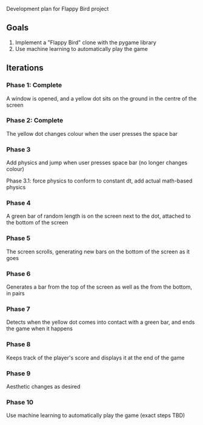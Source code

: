 
Development plan for Flappy Bird project

## Goals

1. Implement a "Flappy Bird" clone with the pygame library
2. Use machine learning to automatically play the game

## Iterations

### Phase 1: Complete

A window is opened, and a yellow dot sits on the ground in the centre
of the screen

### Phase 2: Complete

The yellow dot changes colour when the user presses the space bar

### Phase 3

Add physics and jump when user presses space bar (no longer changes
colour)

Phase 3.1: force physics to conform to constant dt, add actual
math-based physics

### Phase 4

A green bar of random length is on the screen next to the dot, attached
to the bottom of the screen

### Phase 5

The screen scrolls, generating new bars on the bottom of the screen as
it goes

### Phase 6

Generates a bar from the top of the screen as well as the
from the bottom, in pairs

### Phase 7

Detects when the yellow dot comes into contact with a green bar, and
ends the game when it happens

### Phase 8

Keeps track of the player's score and displays it at the end of the game

### Phase 9

Aesthetic changes as desired

### Phase 10

Use machine learning to automatically play the game (exact steps TBD)

